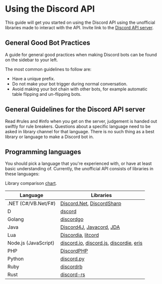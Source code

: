# Using the Discord API
This guide will get you started on using the Discord API using the unofficial libraries made to interact with the API.
Invite link to the [Discord API server](https://discord.gg/0SBTUU1wZTWGzUuI).

## General Good Bot Practices
A guide for general good practices when making Discord bots can be found on the sidebar to your left.

The most common guidelines to follow are:
* Have a unique prefix.
* Do not make your bot trigger during normal conversation.
* Avoid making your bot chain with other bots, for example automatic table flipping and un-flipping bots.

## General Guidelines for the Discord API server
Read #rules and #info when you get on the server, judgement is handed out swiftly for rule breakers.
Questions about a specific language need to be asked in library channel for that language.
There is no such thing as a best library or language to make a Discord bot in.

## Programming languages
You should pick a language that you're experienced with, or have at least basic understanding of.
Currently, the unofficial API consists of libraries in these languages:

Library comparison [chart](https://abal.moe/Discord/Libraries.html).

| Language | Libraries |
| -------- | --------- |
| .NET (C#/VB.Net/F#) | [Discord.Net](https://github.com/RogueException/Discord.Net), [DiscordSharp](https://github.com/Luigifan/DiscordSharp) |
| D | [dscord](https://github.com/b1naryth1ef/dscord) |
| Golang | [discordgo](https://github.com/bwmarrin/discordgo) |
| Java | [Discord4J](https://github.com/austinv11/Discord4J), [Javacord](https://github.com/BtoBastian/Javacord), [JDA](https://github.com/DV8FromTheWorld/JDA) |
| Lua | [Discordia](https://github.com/SinisterRectus/Discordia), [litcord](https://github.com/satom99/litcord) |
| Node.js (JavaScript) | [discord.io](https://github.com/izy521/discord.io), [discord.js](https://github.com/hydrabolt/discord.js), [discordie](https://github.com/qeled/discordie), [eris](https://github.com/abalabahaha/eris) |
| PHP | [DiscordPHP](https://github.com/teamreflex/DiscordPHP) |
| Python | [discord.py](https://github.com/Rapptz/discord.py) |
| Ruby | [discordrb](https://github.com/meew0/discordrb) |
| Rust | [discord-rs](https://github.com/SpaceManiac/discord-rs) |
